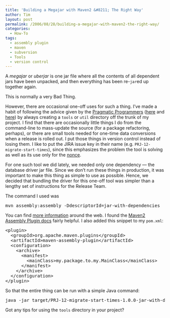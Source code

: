 ```yaml
---
title: 'Building a Megajar with Maven2 &#8211; The Right Way'
author: Tim
layout: post
permalink: /2006/08/28/building-a-megajar-with-maven2-the-right-way/
categories:
  - How-To
tags:
  - assembly plugin
  - maven
  - subversion
  - Tools
  - version control
---
```

A *megajar* or *uberjar* is one jar file where all the contents of all dependent jars have been unpacked, and then everything has been re-`jar`ed up together again.

This is normally a very Bad Thing.

However, there are occasional one-off uses for such a thing. I&#8217;ve made a habit of following the advice given by the [Pragmatic Programmers][1] ([here][2] and [here][3]) by always creating a `tools` or `util` directory off the trunk of my project. I find that there are occasionally little things I do from the command-line to mass-update the source (for a package refactoring, perhaps), or there are small tools needed for one-time data conversions when a release is rolled out. I put those things in version control instead of losing them. I like to put the JIRA issue key in their name (e.g. `PRJ-12-migrate-start-times`), since this emphasizes the problem the tool is solving as well as its use only for the [nonce][4].

For one such tool we did lately, we needed only one dependency &#8212; the database driver jar file. Since we don&#8217;t run these things in production, it was important to make this thing as simple to use as possible. Hence, we decided that bundling the driver for this one-off tool was simpler than a lengthy set of instructions for the Release Team.

The command I used was

<pre class="textmate-source railscasts"><span class="source source_shell">mvn assembly:assembly -DdescriptorId=jar-with-dependencies</span></pre>

You can find [more information][5] around the web. I found the [Maven2 Assembly Plugin docs][6] fairly helpful. I also added this snippet to my `pom.xml`:

<pre class="textmate-source railscasts"><span class="text text_xml"><span class="meta meta_tag meta_tag_xml"><span class="punctuation punctuation_definition punctuation_definition_tag punctuation_definition_tag_xml">&lt;</span><span class="entity entity_name entity_name_tag entity_name_tag_localname entity_name_tag_localname_xml">plugin</span><span class="punctuation punctuation_definition punctuation_definition_tag punctuation_definition_tag_xml">></span></span>
  <span class="meta meta_tag meta_tag_xml"><span class="punctuation punctuation_definition punctuation_definition_tag punctuation_definition_tag_xml">&lt;</span><span class="entity entity_name entity_name_tag entity_name_tag_localname entity_name_tag_localname_xml">groupId</span><span class="punctuation punctuation_definition punctuation_definition_tag punctuation_definition_tag_xml">></span></span>org.apache.maven.plugins<span class="meta meta_tag meta_tag_xml"><span class="punctuation punctuation_definition punctuation_definition_tag punctuation_definition_tag_xml">&lt;/</span><span class="entity entity_name entity_name_tag entity_name_tag_localname entity_name_tag_localname_xml">groupId</span><span class="punctuation punctuation_definition punctuation_definition_tag punctuation_definition_tag_xml">></span></span>
  <span class="meta meta_tag meta_tag_xml"><span class="punctuation punctuation_definition punctuation_definition_tag punctuation_definition_tag_xml">&lt;</span><span class="entity entity_name entity_name_tag entity_name_tag_localname entity_name_tag_localname_xml">artifactId</span><span class="punctuation punctuation_definition punctuation_definition_tag punctuation_definition_tag_xml">></span></span>maven-assembly-plugin<span class="meta meta_tag meta_tag_xml"><span class="punctuation punctuation_definition punctuation_definition_tag punctuation_definition_tag_xml">&lt;/</span><span class="entity entity_name entity_name_tag entity_name_tag_localname entity_name_tag_localname_xml">artifactId</span><span class="punctuation punctuation_definition punctuation_definition_tag punctuation_definition_tag_xml">></span></span>
  <span class="meta meta_tag meta_tag_xml"><span class="punctuation punctuation_definition punctuation_definition_tag punctuation_definition_tag_xml">&lt;</span><span class="entity entity_name entity_name_tag entity_name_tag_localname entity_name_tag_localname_xml">configuration</span><span class="punctuation punctuation_definition punctuation_definition_tag punctuation_definition_tag_xml">></span></span>
    <span class="meta meta_tag meta_tag_xml"><span class="punctuation punctuation_definition punctuation_definition_tag punctuation_definition_tag_xml">&lt;</span><span class="entity entity_name entity_name_tag entity_name_tag_localname entity_name_tag_localname_xml">archive</span><span class="punctuation punctuation_definition punctuation_definition_tag punctuation_definition_tag_xml">></span></span>
      <span class="meta meta_tag meta_tag_xml"><span class="punctuation punctuation_definition punctuation_definition_tag punctuation_definition_tag_xml">&lt;</span><span class="entity entity_name entity_name_tag entity_name_tag_localname entity_name_tag_localname_xml">manifest</span><span class="punctuation punctuation_definition punctuation_definition_tag punctuation_definition_tag_xml">></span></span>
        <span class="meta meta_tag meta_tag_xml"><span class="punctuation punctuation_definition punctuation_definition_tag punctuation_definition_tag_xml">&lt;</span><span class="entity entity_name entity_name_tag entity_name_tag_localname entity_name_tag_localname_xml">mainClass</span><span class="punctuation punctuation_definition punctuation_definition_tag punctuation_definition_tag_xml">></span></span>my.package.to.my.MainClass<span class="meta meta_tag meta_tag_xml"><span class="punctuation punctuation_definition punctuation_definition_tag punctuation_definition_tag_xml">&lt;/</span><span class="entity entity_name entity_name_tag entity_name_tag_localname entity_name_tag_localname_xml">mainClass</span><span class="punctuation punctuation_definition punctuation_definition_tag punctuation_definition_tag_xml">></span></span>
      <span class="meta meta_tag meta_tag_xml"><span class="punctuation punctuation_definition punctuation_definition_tag punctuation_definition_tag_xml">&lt;/</span><span class="entity entity_name entity_name_tag entity_name_tag_localname entity_name_tag_localname_xml">manifest</span><span class="punctuation punctuation_definition punctuation_definition_tag punctuation_definition_tag_xml">></span></span>
    <span class="meta meta_tag meta_tag_xml"><span class="punctuation punctuation_definition punctuation_definition_tag punctuation_definition_tag_xml">&lt;/</span><span class="entity entity_name entity_name_tag entity_name_tag_localname entity_name_tag_localname_xml">archive</span><span class="punctuation punctuation_definition punctuation_definition_tag punctuation_definition_tag_xml">></span></span>
  <span class="meta meta_tag meta_tag_xml"><span class="punctuation punctuation_definition punctuation_definition_tag punctuation_definition_tag_xml">&lt;/</span><span class="entity entity_name entity_name_tag entity_name_tag_localname entity_name_tag_localname_xml">configuration</span><span class="punctuation punctuation_definition punctuation_definition_tag punctuation_definition_tag_xml">></span></span>
<span class="meta meta_tag meta_tag_xml"><span class="punctuation punctuation_definition punctuation_definition_tag punctuation_definition_tag_xml">&lt;/</span><span class="entity entity_name entity_name_tag entity_name_tag_localname entity_name_tag_localname_xml">plugin</span><span class="punctuation punctuation_definition punctuation_definition_tag punctuation_definition_tag_xml">></span></span></span></pre>

So that the entire thing can be run with a simple Java command:

<pre class="textmate-source railscasts"><span class="source source_shell">java -jar target/PRJ-12-migrate-start-times-1.0.0-jar-with-dependencies.jar</span></pre>

Got any tips for using the `tools` directory in your project?

 [1]: http://pragprog.com
 [2]: http://pragmaticprogrammer.com/titles/svn2/index.html
 [3]: http://pragmaticprogrammer.com/starter_kit/vc/index.html
 [4]: http://dictionary.reference.com/search?q=nonce&x=0&y=0
 [5]: http://www.synthesisstudios.com/whiteboard/tag/jar/
 [6]: http://maven.apache.org/plugins/maven-assembly-plugin/introduction.html
